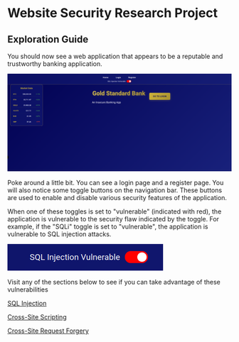 # Website Security Research Project 

## Exploration Guide

You should now see a web application that appears to be a reputable and trustworthy banking application. 

![home screen](images/home_screen.png)

Poke around a little bit. You can see a login page and a register page. You will also notice some toggle buttons on the navigation bar. These buttons are used to enable and disable various security features of the application. 

When one of these toggles is set to "vulnerable" (indicated with red), the application is vulnerable to the security flaw indicated by the toggle. For example, if the "SQLi" toggle is set to "vulnerable", the application is vulnerable to SQL injection attacks.

![toggle sample](images/toggle_sample.png)

Visit any of the sections below to see if you can take advantage of these vulnerabilities

[SQL Injection](vulnerabilities/sqli.md)

[Cross-Site Scripting](vulnerabilities/xss.md)

[Cross-Site Request Forgery](vulnerabilities/csrf.md)
